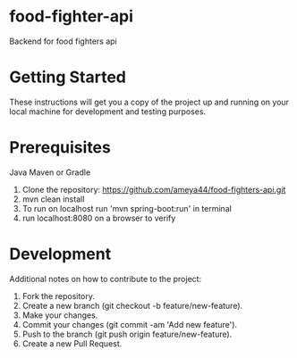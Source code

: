 # food-fighter-api
Backend for food fighters api

# Getting Started
These instructions will get you a copy of the project up and running on your local machine for development and testing purposes.

# Prerequisites
Java [](https://www.oracle.com/java/technologies/downloads/)
Maven or Gradle [](https://maven.apache.org/download.cgi)


1. Clone the repository: https://github.com/ameya44/food-fighters-api.git
2. mvn clean install
3. To run on localhost run 'mvn spring-boot:run' in terminal
4. run localhost:8080 on a browser to verify

# Development
Additional notes on how to contribute to the project:

1. Fork the repository.
2. Create a new branch (git checkout -b feature/new-feature).
3. Make your changes.
4. Commit your changes (git commit -am 'Add new feature').
5. Push to the branch (git push origin feature/new-feature).
6. Create a new Pull Request.
